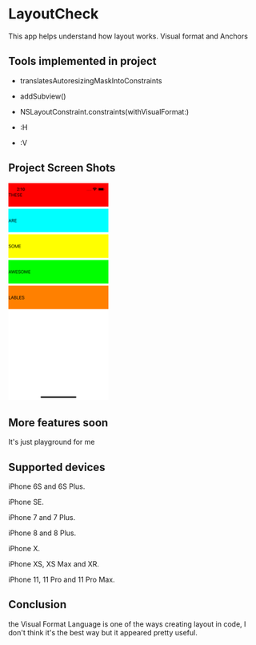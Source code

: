 # LayoutCheck

This app helps understand how layout works. Visual format and Anchors



## Tools implemented in project

- translatesAutoresizingMaskIntoConstraints

- addSubview()

- NSLayoutConstraint.constraints(withVisualFormat:)

- :H

- :V

 ## Project Screen Shots

 <img src="Screen1.png" width="200">

 

## More features soon

It's just playground for me

  

## Supported devices

iPhone 6S and 6S Plus.  

iPhone SE.  

iPhone 7 and 7 Plus.  

iPhone 8 and 8 Plus.  

iPhone X.  

iPhone XS, XS Max and XR.  

iPhone 11, 11 Pro and 11 Pro Max.  



## Conclusion 

the Visual Format Language is one of the ways creating layout in code, I don't think it's the best way but it appeared pretty useful. 
